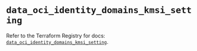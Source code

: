 # `data_oci_identity_domains_kmsi_setting`

Refer to the Terraform Registry for docs: [`data_oci_identity_domains_kmsi_setting`](https://registry.terraform.io/providers/oracle/oci/7.19.0/docs/data-sources/identity_domains_kmsi_setting).
